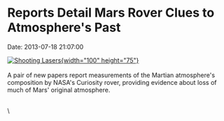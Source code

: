 Reports Detail Mars Rover Clues to Atmosphere\'s Past
=====================================================

Date: 2013-07-18 21:07:00

[![Shooting
Lasers](http://www.jpl.nasa.gov/images/msl/20121102/pia16178-th.jpg){width="100"
height="75"}](http://www.jpl.nasa.gov/news/news.cfm?release=2013-226&rn=news.xml&rst=3855)\
\
A pair of new papers report measurements of the Martian atmosphere\'s
composition by NASA\'s Curiosity rover, providing evidence about loss of
much of Mars\' original atmosphere.

\
\
